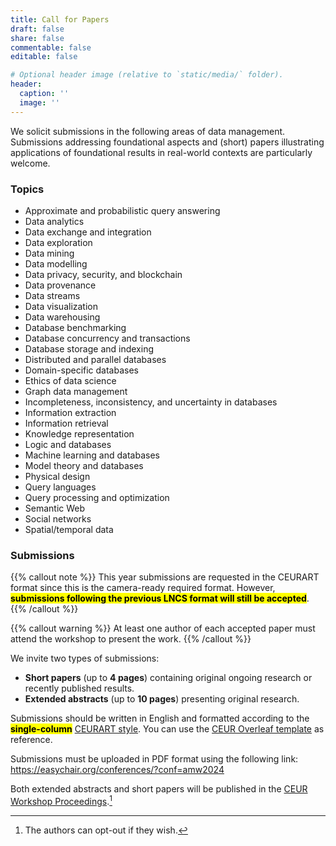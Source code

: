 ```yaml
---
title: Call for Papers
draft: false
share: false
commentable: false
editable: false

# Optional header image (relative to `static/media/` folder).
header:
  caption: ''
  image: ''
---
```


We solicit submissions in the following areas of data management. Submissions addressing foundational aspects and (short) papers illustrating applications of foundational results in real-world contexts are particularly welcome.

### Topics

* Approximate and probabilistic query answering
* Data analytics
* Data exchange and integration
* Data exploration
* Data mining
* Data modelling
* Data privacy, security, and blockchain
* Data provenance
* Data streams
* Data visualization
* Data warehousing
* Database benchmarking
* Database concurrency and transactions
* Database storage and indexing
* Distributed and parallel databases
* Domain-specific databases
* Ethics of data science
* Graph data management
* Incompleteness, inconsistency, and uncertainty in databases
* Information extraction
* Information retrieval
* Knowledge representation
* Logic and databases
* Machine learning and databases
* Model theory and databases
* Physical design
* Query languages
* Query processing and optimization
* Semantic Web
* Social networks
* Spatial/temporal data


### Submissions

{{% callout note %}}
This year submissions are requested in the CEURART format since this is the camera-ready required format. However, <mark>**submissions following the previous LNCS format will still be accepted**</mark>.
{{% /callout %}}

{{% callout warning %}}
At least one author of each accepted paper must attend the workshop to present the work.
{{% /callout %}}

We invite two types of submissions:

* **Short papers** (up to **4 pages**) containing original ongoing research or recently published results.
* **Extended abstracts** (up to **10 pages**) presenting original research.

Submissions should be written in English and formatted according to the <mark>**single-column**</mark> [CEURART style](https://ceur-ws.org/HOWTOSUBMIT.html#CEURART). You can use the [CEUR Overleaf template](https://www.overleaf.com/latex/templates/template-for-submissions-to-ceur-workshop-proceedings-ceur-ws-dot-org/wqyfdgftmcfw) as reference.

Submissions must be uploaded in PDF format using the following link:</br> 
https://easychair.org/conferences/?conf=amw2024

Both extended abstracts and short papers will be published in the [CEUR Workshop Proceedings](http://ceur-ws.org).[^1]

[^1]: The authors can opt-out if they wish.

